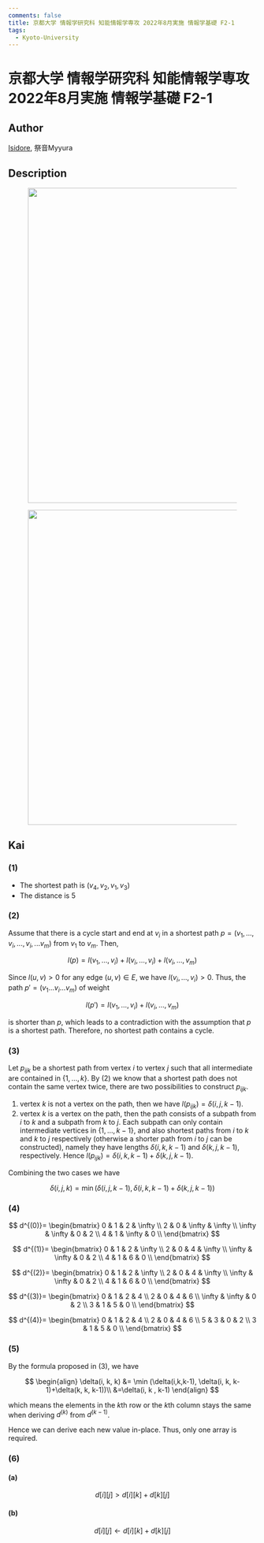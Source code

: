 ```yaml
---
comments: false
title: 京都大学 情報学研究科 知能情報学専攻 2022年8月実施 情報学基礎 F2-1
tags:
  - Kyoto-University
---
```

# 京都大学 情報学研究科 知能情報学専攻 2022年8月実施 情報学基礎 F2-1

## **Author**
[Isidore](https://github.com/heacsing), 祭音Myyura

## **Description**


<figure style="text-align:center;">
  <img src="https://s2.loli.net/2024/06/28/udKwDh7LaJgM6qs.png" width="640"/>
</figure>
<figure style="text-align:center;">
  <img src="https://s2.loli.net/2024/06/28/YXyKcf9bNxpU47Q.png" width="640"/>
</figure>

## **Kai**
### (1)

- The shortest path is $(v_4, v_2, v_1, v_3)$
- The distance is $5$

### (2)
Assume that there is a cycle start and end at $v_i$ in a shortest path $p=(v_1, ..., v_i, ..., v_i, ...v_m)$ from $v_1$ to $v_m$. Then,

$$
l(p) = l(v_1, \ldots, v_i) + l(v_i, \ldots, v_i) + l(v_i, \ldots, v_m)
$$

Since $l(u,v) > 0$ for any edge $(u,v) \in E$, we have $l(v_i, \ldots, v_i) > 0$.
Thus, the path $p' = (v_1...v_i...v_m)$ of weight

$$
l(p') = l(v_1, \ldots, v_i) + l(v_i, \ldots, v_m)
$$

is shorter than $p$, which leads to a contradiction with the assumption that $p$ is a shortest path.
Therefore, no shortest path contains a cycle.

### (3)
Let $p_{ijk}$ be a shortest path from vertex $i$ to vertex $j$ such that all intermediate are contained in $\{1, \ldots, k\}$.
By (2) we know that a shortest path does not contain the same vertex twice, there are two possibilities to construct $p_{ijk}$.

1. vertex $k$ is not a vertex on the path, then we have $l(p_{ijk}) = \delta (i, j, k-1)$.
2. vertex $k$ is a vertex on the path, then the path consists of a subpath from $i$ to $k$ and a subpath from $k$ to $j$. Each subpath can only contain intermediate vertices in $\{1, \ldots , k-1\}$, and also shortest paths from $i$ to $k$ and $k$ to $j$ respectively (otherwise a shorter path from $i$ to $j$ can be constructed), namely they have lengths $\delta(i, k, k-1)$ and $\delta(k, j, k-1)$, respectively. Hence $l(p_{ijk}) = \delta(i, k, k-1) + \delta(k, j, k-1)$.

Combining the two cases we have

$$
\delta(i,j,k) = \min (\delta(i,j,k-1), \delta(i, k, k-1) + \delta(k, j, k-1))
$$

### (4)

$$
d^{(0)}=
\begin{bmatrix}
    0 & 1 & 2 & \infty \\
    2 & 0 & \infty & \infty \\
    \infty & \infty & 0 & 2 \\
    4 & 1 & \infty & 0 \\
\end{bmatrix}
$$

$$
d^{(1)}=
\begin{bmatrix}
    0 & 1 & 2 & \infty \\
    2 & 0 & 4 & \infty \\
    \infty & \infty & 0 & 2 \\
    4 & 1 & 6 & 0 \\
\end{bmatrix}
$$

$$
d^{(2)}=
\begin{bmatrix}
    0 & 1 & 2 & \infty \\
    2 & 0 & 4 & \infty \\
    \infty & \infty & 0 & 2 \\
    4 & 1 & 6 & 0 \\
\end{bmatrix}
$$

$$
d^{(3)}=
\begin{bmatrix}
    0 & 1 & 2 & 4 \\
    2 & 0 & 4 & 6 \\
    \infty & \infty & 0 & 2 \\
    3 & 1 & 5 & 0 \\
\end{bmatrix}
$$

$$
d^{(4)}=
\begin{bmatrix}
    0 & 1 & 2 & 4 \\
    2 & 0 & 4 & 6 \\
    5 & 3 & 0 & 2 \\
    3 & 1 & 5 & 0 \\
\end{bmatrix}
$$

### (5)
By the formula proposed in (3), we have

$$
\begin{align}
    \delta(i, k, k) &= \min (\delta(i,k,k-1), \delta(i, k, k-1)+\delta(k, k, k-1))\\
    &=\delta(i, k , k-1)
\end{align}
$$

which means the elements in the $k$th row or the $k$th column stays the same when deriving $d^{(k)}$ from $d^{(k-1)}$.

Hence we can derive each new value in-place. Thus, only one array is required.

### (6)
#### (a)

$$
d[i][j] > d[i][k] + d[k][j]
$$

#### (b)

$$
d[i][j] \leftarrow d[i][k] + d[k][j]
$$
